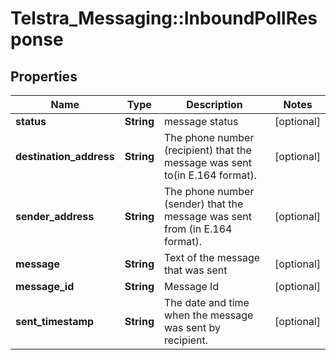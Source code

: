 # Telstra_Messaging::InboundPollResponse

## Properties
Name | Type | Description | Notes
------------ | ------------- | ------------- | -------------
**status** | **String** | message status | [optional] 
**destination_address** | **String** | The phone number (recipient) that the message was sent to(in E.164 format). | [optional] 
**sender_address** | **String** | The phone number (sender) that the message was sent from (in E.164 format). | [optional] 
**message** | **String** | Text of the message that was sent | [optional] 
**message_id** | **String** | Message Id | [optional] 
**sent_timestamp** | **String** | The date and time when the message was sent by recipient. | [optional] 


